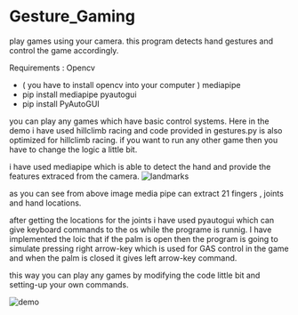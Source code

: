 # Gesture_Gaming
play games using your camera. this program detects hand gestures and control the game accordingly.

Requirements :
Opencv
- ( you have to install opencv into your computer )
mediapipe
- pip install mediapipe
pyautogui
- pip install PyAutoGUI

you can play any games which have basic control systems. Here in the demo i have used hillclimb racing and code provided in gestures.py is also optimized for hillclimb racing.
if you want to run any other game then you have to change the logic a little bit.

i have used mediapipe which is able to detect the hand and provide the features extraced from the camera.
![landmarks](https://user-images.githubusercontent.com/86142546/227910077-e5f834c8-e786-401d-91b5-0187f1234233.png)

as you can see from above image media pipe can extract 21 fingers , joints and hand locations.

after getting the locations for the joints i have used pyautogui which can give keyboard commands to the os while the programe is runnig. I have implemented the loic that if the palm is open
then the program is going to simulate pressing right arrow-key which is used for GAS control in the game and when the palm is closed it gives left arrow-key command.

this way you can play any games by modifying the code little bit and setting-up your own commands.

![demo](https://user-images.githubusercontent.com/86142546/227912835-8d88b991-07af-44da-bdec-098369ba54dd.jpeg)


